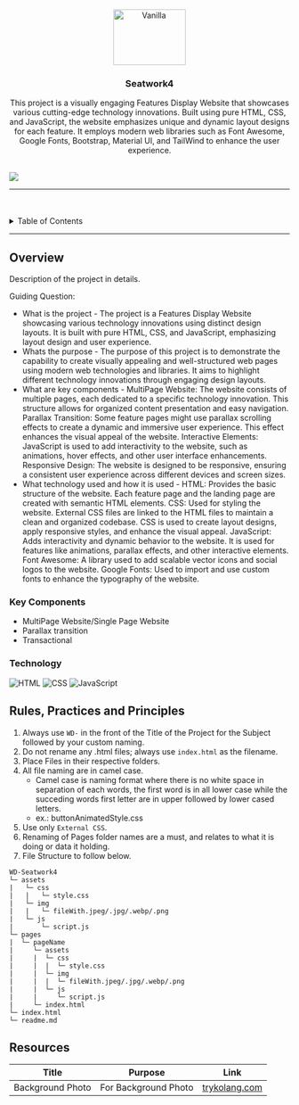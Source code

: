 <a name="readme-top">

<br/>

<br />
<div align="center">
  <a href="https://github.com/zyx-0314/">
  <!-- TODO: If you want to add logo or banner you can add it here -->
    <img src="https://w0.peakpx.com/wallpaper/1016/701/HD-wallpaper-sasuke-uchiha-neon-lights-manga-artwork-anime-characters-naruto.jpg" alt="Vanilla" width="130" height="100">
  </a>
<!-- TODO: Change Title to the name of the title of your Project -->
  <h3 align="center">Seatwork4</h3>
</div>
<!-- TODO: Make a short description -->
<div align="center">
  This project is a visually engaging Features Display Website that showcases various cutting-edge technology innovations. Built using pure HTML, CSS, and JavaScript, the website emphasizes unique and dynamic layout designs for each feature. It employs modern web libraries such as Font Awesome, Google Fonts, Bootstrap, Material UI, and TailWind to enhance the user experience.
</div>

<br />

<!-- TODO: Change the zyx-0314 into your github username  -->
<!-- TODO: Change the WD-Template-Project into the same name of your folder -->
![](https://visit-counter.vercel.app/counter.png?page=adrnandrda/WD-Seatwork4)

---

<br />
<br />

<!-- TODO: If you want to add more layers for your readme -->
<details>
  <summary>Table of Contents</summary>
  <ol>
    <li>
      <a href="#overview">Overview</a>
      <ol>
        <li>
          <a href="#key-components">Key Components</a>
        </li>
        <li>
          <a href="#technology">Technology</a>
        </li>
      </ol>
    </li>
    <li>
      <a href="#rule,-practices-and-principles">Rules, Practices and Principles</a>
    </li>
    <li>
      <a href="#resources">Resources</a>
    </li>
  </ol>
</details>

---

## Overview

<!-- TODO: To be changed -->
<!-- The following are just sample -->
Description of the project in details.

Guiding Question:
- What is the project - The project is a Features Display Website showcasing various technology innovations using distinct design layouts. It is built with pure HTML, CSS, and JavaScript, emphasizing layout design and user experience.
- Whats the purpose - The purpose of this project is to demonstrate the capability to create visually appealing and well-structured web pages using modern web technologies and libraries. It aims to highlight different technology innovations through engaging design layouts.
- What are key components - MultiPage Website: The website consists of multiple pages, each dedicated to a specific technology innovation. This structure allows for organized content presentation and easy navigation.
Parallax Transition: Some feature pages might use parallax scrolling effects to create a dynamic and immersive user experience. This effect enhances the visual appeal of the website. Interactive Elements: JavaScript is used to add interactivity to the website, such as animations, hover effects, and other user interface enhancements. Responsive Design: The website is designed to be responsive, ensuring a consistent user experience across different devices and screen sizes.
- What technology used and how it is used - HTML: Provides the basic structure of the website. Each feature page and the landing page are created with semantic HTML elements.
CSS: Used for styling the website. External CSS files are linked to the HTML files to maintain a clean and organized codebase. CSS is used to create layout designs, apply responsive styles, and enhance the visual appeal.
JavaScript: Adds interactivity and dynamic behavior to the website. It is used for features like animations, parallax effects, and other interactive elements. Font Awesome: A library used to add scalable vector icons and social logos to the website. Google Fonts: Used to import and use custom fonts to enhance the typography of the website.

### Key Components
<!-- TODO: List of Key Components -->
<!-- The following are just sample -->
- MultiPage Website/Single Page Website
- Parallax transition
- Transactional

### Technology
<!-- TODO: List of Technology Used -->
![HTML](https://img.shields.io/badge/HTML-E34F26?style=for-the-badge&logo=html5&logoColor=white)
![CSS](https://img.shields.io/badge/CSS-1572B6?style=for-the-badge&logo=css3&logoColor=white)
![JavaScript](https://img.shields.io/badge/JavaScript-F7DF1E?style=for-the-badge&logo=javascript&logoColor=white)

## Rules, Practices and Principles
1. Always use `WD-` in the front of the Title of the Project for the Subject followed by your custom naming.
2. Do not rename any .html files; always use `index.html` as the filename.
3. Place Files in their respective folders.
4. All file naming are in camel case.
   - Camel case is naming format where there is no white space in separation of each words, the first word is in all lower case while the succeding words first letter are in upper followed by lower cased letters.
   - ex.: buttonAnimatedStyle.css
5. Use only `External CSS`.
6. Renaming of Pages folder names are a must, and relates to what it is doing or data it holding.
7. File Structure to follow below.

```
WD-Seatwork4
└─ assets
|   └─ css
|   |   └─ style.css
|   └─ img
|   |   └─ fileWith.jpeg/.jpg/.webp/.png
|   └─ js
|       └─ script.js
└─ pages
|  └─ pageName
|     └─ assets
|     |  └─ css
|     |  |  └─ style.css
|     |  └─ img
|     |  |  └─ fileWith.jpeg/.jpg/.webp/.png
|     |  └─ js
|     |     └─ script.js
|     └─ index.html
└─ index.html
└─ readme.md
```

## Resources

<!-- TODO: Add References -->
| Title | Purpose | Link |
|-|-|-|
| Background Photo | For Background Photo | [trykolang.com](https://cdn.akamai.steamstatic.com/apps/dota2/images/dota_react//home/radiant_dire5.jpg) |
